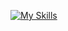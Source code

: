 
[![My Skills](https://skillicons.dev/icons?i=aws,javascript,css,react,angular,figma,git,html,webstorm,p5js,redux,&perline=5)](https://skillicons.dev)
